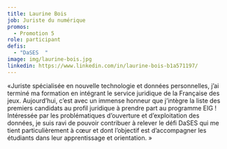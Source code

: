 ```yaml
---
title: Laurine Bois
job: Juriste du numérique
promos:
  - Promotion 5
role: participant
defis:
  - "DaSES  "
image: img/laurine-bois.jpg
linkedin: https://www.linkedin.com/in/laurine-bois-b1a571197/
---
```

«Juriste spécialisée en nouvelle technologie et données personnelles, j’ai terminé ma formation en intégrant le service juridique de la Française des jeux. Aujourd’hui, c’est avec un immense honneur que j’intègre la liste des premiers candidats au profil juridique à prendre part au programme EIG ! Intéressée par les problématiques d’ouverture et d’exploitation des données, je suis ravi de pouvoir contribuer à relever le défi DaSES qui me tient particulièrement à cœur et dont l’objectif est d’accompagner les étudiants dans leur apprentissage et orientation. »
